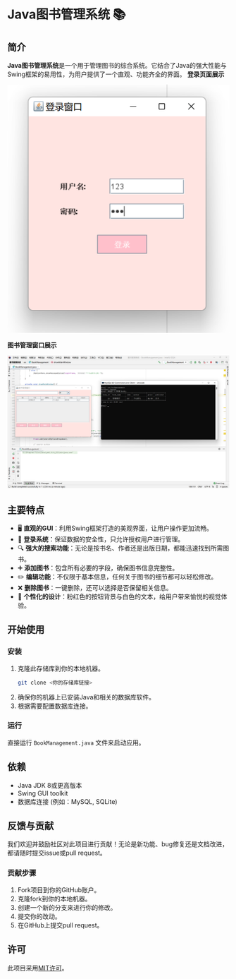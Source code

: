 # Java图书管理系统 📚

## 简介
**Java图书管理系统**是一个用于管理图书的综合系统。它结合了Java的强大性能与Swing框架的易用性，为用户提供了一个直观、功能齐全的界面。
**登录页面展示**

![登录页面展示](https://github.com/SLDragon-cx330/JavaBookManager/blob/main/%E7%99%BB%E5%BD%95%E9%A1%B5%E9%9D%A2.png?raw=true)

**图书管理窗口展示**

![登录页面展示](https://github.com/SLDragon-cx330/JavaBookManager/blob/main/%E5%9B%BE%E4%B9%A6%E7%AE%A1%E7%90%86%E7%AA%97%E5%8F%A31.png?raw=true)

## 主要特点

- 🖥️ **直观的GUI**：利用Swing框架打造的美观界面，让用户操作更加流畅。
- 🔐 **登录系统**：保证数据的安全性，只允许授权用户进行管理。
- 🔍 **强大的搜索功能**：无论是按书名、作者还是出版日期，都能迅速找到所需图书。
- ➕ **添加图书**：包含所有必要的字段，确保图书信息完整性。
- ✏️ **编辑功能**：不仅限于基本信息，任何关于图书的细节都可以轻松修改。
- ❌ **删除图书**：一键删除，还可以选择是否保留相关信息。
- 🎨 **个性化的设计**：粉红色的按钮背景与白色的文本，给用户带来愉悦的视觉体验。

## 开始使用

### 安装

1. 克隆此存储库到你的本地机器。
    ```bash
    git clone <你的存储库链接>
    ```
2. 确保你的机器上已安装Java和相关的数据库软件。
3. 根据需要配置数据库连接。

### 运行

直接运行 `BookManagement.java` 文件来启动应用。

## 依赖

- Java JDK 8或更高版本
- Swing GUI toolkit
- 数据库连接 (例如：MySQL, SQLite)

## 反馈与贡献

我们欢迎并鼓励社区对此项目进行贡献！无论是新功能、bug修复还是文档改进，都请随时提交issue或pull request。

### 贡献步骤

1. Fork项目到你的GitHub账户。
2. 克隆fork到你的本地机器。
3. 创建一个新的分支来进行你的修改。
4. 提交你的改动。
5. 在GitHub上提交pull request。

## 许可

此项目采用[MIT许可](LICENSE)。

